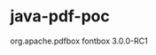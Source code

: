# java-pdf-poc

<!-- https://mvnrepository.com/artifact/org.apache.pdfbox/fontbox -->
<dependency>
    <groupId>org.apache.pdfbox</groupId>
    <artifactId>fontbox</artifactId>
    <version>3.0.0-RC1</version>
</dependency>
